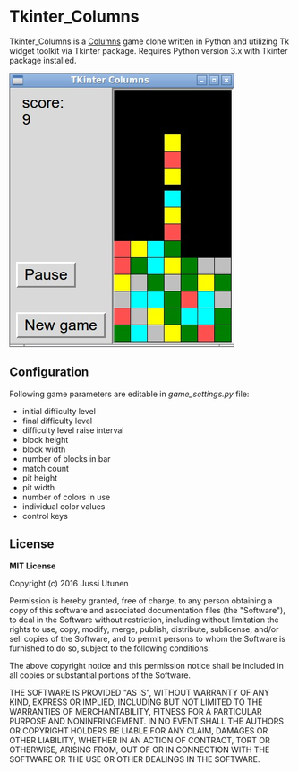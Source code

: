 # Tkinter_Columns
Tkinter_Columns is a [Columns](https://en.wikipedia.org/wiki/Columns_(video_game)) game clone written in Python and utilizing Tk widget toolkit via Tkinter package. Requires Python version 3.x with Tkinter package installed.

![Screenshot](screenshot.jpg)

## Configuration
Following game parameters are editable in *game_settings.py* file:
* initial difficulty level
* final difficulty level
* difficulty level raise interval
* block height
* block width
* number of blocks in bar
* match count
* pit height
* pit width
* number of colors in use
* individual color values
* control keys

## License

**MIT License**

Copyright (c) 2016 Jussi Utunen

Permission is hereby granted, free of charge, to any person obtaining a copy
of this software and associated documentation files (the "Software"), to deal
in the Software without restriction, including without limitation the rights
to use, copy, modify, merge, publish, distribute, sublicense, and/or sell
copies of the Software, and to permit persons to whom the Software is
furnished to do so, subject to the following conditions:

The above copyright notice and this permission notice shall be included in all
copies or substantial portions of the Software.

THE SOFTWARE IS PROVIDED "AS IS", WITHOUT WARRANTY OF ANY KIND, EXPRESS OR
IMPLIED, INCLUDING BUT NOT LIMITED TO THE WARRANTIES OF MERCHANTABILITY,
FITNESS FOR A PARTICULAR PURPOSE AND NONINFRINGEMENT. IN NO EVENT SHALL THE
AUTHORS OR COPYRIGHT HOLDERS BE LIABLE FOR ANY CLAIM, DAMAGES OR OTHER
LIABILITY, WHETHER IN AN ACTION OF CONTRACT, TORT OR OTHERWISE, ARISING FROM,
OUT OF OR IN CONNECTION WITH THE SOFTWARE OR THE USE OR OTHER DEALINGS IN THE
SOFTWARE.
